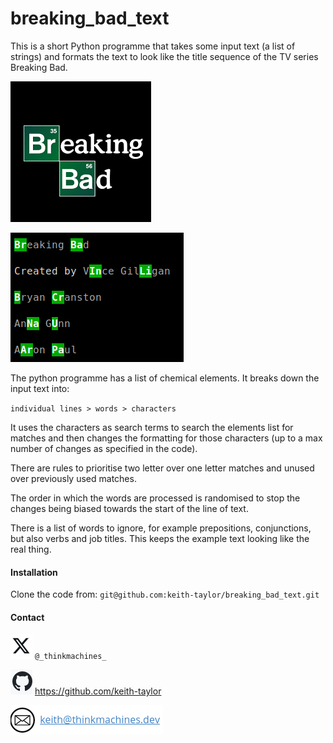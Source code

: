 # breaking_bad_text

This is a short Python programme that takes some input text (a list of strings) and formats the text to look like the title sequence of the TV series Breaking Bad.

![](img/download.png) 

![](img/output.png) 

The python programme has a list of chemical elements. It breaks down the input text into:

`individual lines > words > characters`

It uses the characters as search terms to search the  elements list for matches and then changes the formatting for those characters (up to a max number of changes as specified in the code). 

There are rules to prioritise two letter over one letter matches and unused over previously used matches. 

The order in which the words are processed is randomised to stop the changes being biased towards the start of the line of text.

There is a list of words to ignore, for example prepositions, conjunctions, but also verbs and job titles. This keeps the example text looking like the real thing.  

#### Installation

Clone the code from: `git@github.com:keith-taylor/breaking_bad_text.git`

#### Contact

![twitter](img/twitter.png) `@_thinkmachines_`

![github](img/github.png) https://github.com/keith-taylor 

![](img/email.png) 

 

